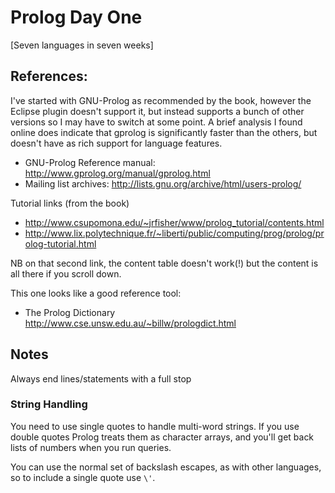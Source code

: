Prolog Day One
==============

[Seven languages in seven weeks]

References:
-----------

I've started with GNU-Prolog as recommended by the book, however the Eclipse
plugin doesn't support it, but instead supports a bunch of other versions
so I may have to switch at some point. A brief analysis I found online does
indicate that gprolog is significantly faster than the others, but doesn't
have as rich support for language features.

* GNU-Prolog Reference manual: http://www.gprolog.org/manual/gprolog.html
* Mailing list archives: http://lists.gnu.org/archive/html/users-prolog/

Tutorial links (from the book)

* http://www.csupomona.edu/~jrfisher/www/prolog_tutorial/contents.html
* http://www.lix.polytechnique.fr/~liberti/public/computing/prog/prolog/prolog-tutorial.html

NB on that second link, the content table doesn't work(!) but the content is
all there if you scroll down.

This one looks like a good reference tool:

* The Prolog Dictionary http://www.cse.unsw.edu.au/~billw/prologdict.html

Notes
-----

Always end lines/statements with a full stop

### String Handling ###

You need to use single quotes to handle multi-word strings. If you use double
quotes Prolog treats them as character arrays, and you'll get back lists of
numbers when you run queries.

You can use the normal set of backslash escapes, as with other languages, so
to include a single quote use `\'`.
